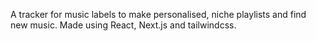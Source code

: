 A tracker for music labels to make personalised, niche playlists and find new music. Made using React, Next.js and tailwindcss.
